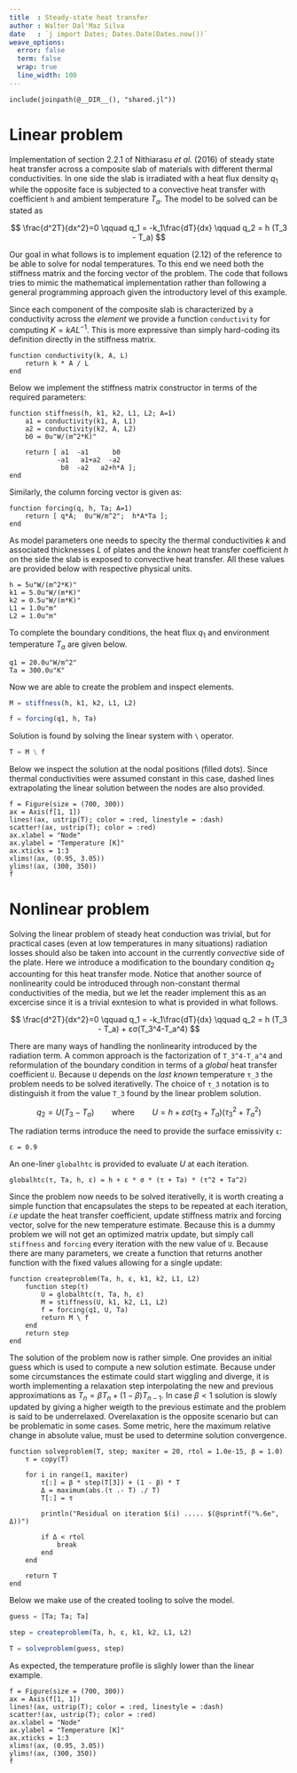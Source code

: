 ```yaml
---
title  : Steady-state heat transfer
author : Walter Dal'Maz Silva
date   : `j import Dates; Dates.Date(Dates.now())`
weave_options:
  error: false
  term: false
  wrap: true
  line_width: 100
---
```


```julia; echo = false; results = "hidden"
include(joinpath(@__DIR__(), "shared.jl"))
```

# Linear problem

Implementation of section 2.2.1 of Nithiarasu *et al.* (2016) of steady state
heat transfer across a composite slab of materials with different thermal
conductivities. In one side the slab is irradiated with a heat flux density
$q_1$ while the opposite face is subjected to a convective heat transfer with
coefficient ``h`` and ambient temperature $T_a$. The model to be solved can be
stated as

$$
\frac{d^2T}{dx^2}=0
\qquad
q_1 = -k_1\frac{dT}{dx}
\qquad
q_2 = h (T_3 - T_a)
$$

Our goal in what follows is to implement equation (2.12) of the reference to be
able to solve for nodal temperatures. To this end we need both the stiffness
matrix and the forcing vector of the problem. The code that follows tries to
mimic the mathematical implementation rather than following a general
programming approach given the introductory level of this example.

Since each component of the composite slab is characterized by a conductivity
across the *element* we provide a function `conductivity` for computing
$K=kAL^{-1}$. This is more expressive than simply hard-coding its definition
directly in the stiffness matrix.

```julia; results = "hidden"
function conductivity(k, A, L)
    return k * A / L
end
```

Below we implement the stiffness matrix constructor in terms of the required
parameters:

```julia; results = "hidden"
function stiffness(h, k1, k2, L1, L2; A=1)
    a1 = conductivity(k1, A, L1)
    a2 = conductivity(k2, A, L2)
    b0 = 0u"W/(m^2*K)"

    return [ a1  -a1      b0
            -a1   a1+a2  -a2
             b0  -a2   a2+h*A ];
end
```

Similarly, the column forcing vector is given as:

```julia; results = "hidden"
function forcing(q, h, Ta; A=1)
    return [ q*A;  0u"W/m^2";  h*A*Ta ];
end
```

As model parameters one needs to specity the thermal conductivities $k$ and
associated thicknesses $L$ of plates and the *known* heat transfer coefficient
$h$ on the side the slab is exposed to convective heat transfer. All these
values are provided below with respective physical units.

```julia; results = "hidden"
h = 5u"W/(m^2*K)"
k1 = 5.0u"W/(m*K)"
k2 = 0.5u"W/(m*K)"
L1 = 1.0u"m"
L2 = 1.0u"m"
```

To complete the boundary conditions, the heat flux $q_1$ and environment
temperature $T_a$ are given below.

```julia; results = "hidden"
q1 = 20.0u"W/m^2"
Ta = 300.0u"K"
```

Now we are able to create the problem and inspect elements.

```julia
M = stiffness(h, k1, k2, L1, L2)
```

```julia
f = forcing(q1, h, Ta)
```

Solution is found by solving the linear system with `\` operator.

```julia
T = M \ f
```

Below we inspect the solution at the nodal positions (filled dots). Since
thermal conductivities were assumed constant in this case, dashed lines
extrapolating the linear solution between the nodes are also provided.

```julia; echo = false;
f = Figure(size = (700, 300))
ax = Axis(f[1, 1])
lines!(ax, ustrip(T); color = :red, linestyle = :dash)
scatter!(ax, ustrip(T); color = :red)
ax.xlabel = "Node"
ax.ylabel = "Temperature [K]"
ax.xticks = 1:3
xlims!(ax, (0.95, 3.05))
ylims!(ax, (300, 350))
f
```

# Nonlinear problem

Solving the linear problem of steady heat conduction was trivial, but for
practical cases (even at low temperatures in many situations) radiation losses
should also be taken into account in the currently *convective* side of the
plate. Here we introduce a modification to the boundary condition $q_2$
accounting for this heat transfer mode. Notice that another source of
nonlinearity could be introduced through non-constant thermal conductivities of
the media, but we let the reader implement this as an excercise since it is a
trivial exntesion to what is provided in what follows.

$$
\frac{d^2T}{dx^2}=0
\qquad
q_1 = -k_1\frac{dT}{dx}
\qquad
q_2 = h (T_3 - T_a) + εσ(T_3^4-T_a^4)
$$

There are many ways of handling the nonlinearity introduced by the radiation
term. A common approach is the factorization of ``T_3^4-T_a^4`` and
reformulation of the boundary condition in terms of a *global* heat transfer
coefficient ``U``. Because ``U`` depends on the *last known* temperature ``τ_3``
the problem needs to be solved iterativelly. The choice of ``τ_3`` notation is
to distinguish it from the value ``T_3`` found by the linear problem solution.

$$
q_2 = U (T_3 - T_a)
\qquad\text{where}\qquad
U = h + εσ(\tau_3+T_a)(\tau_3^2+T_a^2)
$$

The radiation terms introduce the need to provide the surface emissivity ``ε``:

```julia; results = "hidden"
ε = 0.9
```

An one-liner `globalhtc` is provided to evaluate $U$ at each iteration.

```julia; results = "hidden"
globalhtc(τ, Ta, h, ε) = h + ε * σ * (τ + Ta) * (τ^2 + Ta^2)
```

Since the problem now needs to be solved iterativelly, it is worth creating a
simple function that encapsulates the steps to be repeated at each iteration,
*i.e* update the heat transfer coefficient, update stiffness matrix and forcing
vector, solve for the new temperature estimate. Because this is a dummy problem
we will not get an optimized matrix update, but simply call `stiffness` and
`forcing` every iteration with the new value of `U`. Because there are many
parameters, we create a function that returns another function with the fixed
values allowing for a single update:

```julia; results = "hidden"
function createproblem(Ta, h, ε, k1, k2, L1, L2)
    function step(τ)
        U = globalhtc(τ, Ta, h, ε)
        M = stiffness(U, k1, k2, L1, L2)
        f = forcing(q1, U, Ta)
        return M \ f
    end
    return step
end
```

The solution of the problem now is rather simple. One provides an initial guess
which is used to compute a new solution estimate. Because under some
circumstances the estimate could start wiggling and diverge, it is worth
implementing a relaxation step interpolating the new and previous approximations
as $T_{n}=βT_{n}+(1-β)T_{n-1}$. In case $\beta<1$ solution is slowly updated by
giving a higher weigth to the previous estimate and the problem is said to be
underrelaxed. Overelaxation is the opposite scenario but can be problematic in
some cases. Some metric, here the maximum relative change in absolute value,
must be used to determine solution convergence.

```julia; results = "hidden"
function solveproblem(T, step; maxiter = 20, rtol = 1.0e-15, β = 1.0)
    τ = copy(T)

    for i in range(1, maxiter)
        τ[:] = β * step(T[3]) + (1 - β) * T
        Δ = maximum(abs.(τ .- T) ./ T)
        T[:] = τ

        println("Residual on iteration $(i) ..... $(@sprintf("%.6e", Δ))")

        if Δ < rtol
            break
        end
    end

    return T
end
```

Below we make use of the created tooling to solve the model.

```julia
guess = [Ta; Ta; Ta]

step = createproblem(Ta, h, ε, k1, k2, L1, L2)

T = solveproblem(guess, step)
```

As expected, the temperature profile is slighly lower than the linear example.

```julia; echo = false;
f = Figure(size = (700, 300))
ax = Axis(f[1, 1])
lines!(ax, ustrip(T); color = :red, linestyle = :dash)
scatter!(ax, ustrip(T); color = :red)
ax.xlabel = "Node"
ax.ylabel = "Temperature [K]"
ax.xticks = 1:3
xlims!(ax, (0.95, 3.05))
ylims!(ax, (300, 350))
f
```

